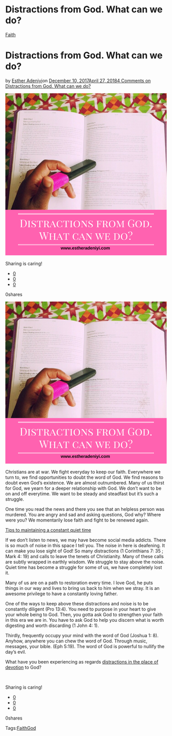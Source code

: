 # Distractions from God. What can we do?

[Faith](https://estheradeniyi.com/category/faith/)
# Distractions from God. What can we do?

by [Esther Adeniyi](https://estheradeniyi.com/author/esther-adeniyi/)on [December 10, 2017April 27, 2018](https://estheradeniyi.com/distractions-from-god-what-can-we-do/)[4 Comments on Distractions from God. What can we do?](https://estheradeniyi.com/distractions-from-god-what-can-we-do/#comments)

![](images/TheClarkeCousinsE280A2May22C2018E280A2PalmSprings2CCA.png)

Sharing is caring!

- [0](https://www.facebook.com/sharer/sharer.php?u=https%3A%2F%2Festheradeniyi.com%2Fdistractions-from-god-what-can-we-do%2F&amp;t=Distractions%20from%20God.%20What%20can%20we%20do%3F)
- [0](https://twitter.com/intent/tweet?text=Distractions%20from%20God.%20What%20can%20we%20do%3F&amp;url=https%3A%2F%2Festheradeniyi.com%2Fdistractions-from-god-what-can-we-do%2F)
- [0](#)

0shares

[![](images/TheClarkeCousinsE280A2May22C2018E280A2PalmSprings2CCA.png)](images/TheClarkeCousinsE280A2May22C2018E280A2PalmSprings2CCA.png)

Christians are at war. We fight everyday to keep our faith. Everywhere we turn to, we find opportunities to doubt the word of God. We find reasons to doubt even God&#x2019;s existence. We are almost outnumbered. Many of us thirst for God, we yearn for a deeper relationship with God. We don&#x2019;t want to be on and off everytime. We want to be steady and steadfast but it&#x2019;s such a struggle.

One time you read the news and there you see that an helpless person was murdered. You are angry and sad and asking questions, God why? Where were you? We momentarily lose faith and fight to be renewed again.

[Tips to maintaining a constant quiet time](https://www.estheradeniyi.com/tips-to-maintaining-constant-quiet-time?m=1)

If we don&#x2019;t listen to news, we may have become social media addicts. There is so much of noise in this space I tell you. The noise in here is deafening. It can make you lose sight of God! So many distractions (1 Corinthians 7: 35 ; Mark 4: 19) and calls to leave the tenets of Christianity. Many of these calls are subtly wrapped in earthly wisdom. We struggle to stay above the noise. Quiet time has become a struggle for some of us, we have completely lost it.

Many of us are on a path to restoration every time. I love God, he puts things in our way and lives to bring us back to him when we stray. It is an awesome privilege to have a constantly loving father.

One of the ways to keep above these distractions and noise is to be constantly diligent (Pro 13:4). You need to purpose in your heart to give your whole being to God. Then, you gotta ask God to strengthen your faith in this era we are in. You have to ask God to help you discern what is worth digesting and worth discarding (1 John 4: 1).

Thirdly, frequently occupy your mind with the word of God (Joshua 1: 8). Anyhow, anywhere you can chew the word of God. Through music, messages, your bible. (Eph 5:19). The word of God is powerful to nullify the day&#x2019;s evil.

What have you been experiencing as regards [distractions in the place of devotion](http://livingforjesus.com/10-things-that-can-distract-us-during-our-walk-with-god/) to God?

&#xA0;

Sharing is caring!

- [0](https://www.facebook.com/sharer/sharer.php?u=https%3A%2F%2Festheradeniyi.com%2Fdistractions-from-god-what-can-we-do%2F&amp;t=Distractions%20from%20God.%20What%20can%20we%20do%3F)
- [0](https://twitter.com/intent/tweet?text=Distractions%20from%20God.%20What%20can%20we%20do%3F&amp;url=https%3A%2F%2Festheradeniyi.com%2Fdistractions-from-god-what-can-we-do%2F)
- [0](#)

0shares

Tags:[Faith](https://estheradeniyi.com/tag/faith/)[God](https://estheradeniyi.com/tag/god/)